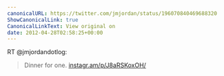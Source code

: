 ```yaml
---
canonicalURL: https://twitter.com/jmjordan/status/196070840469688320
ShowCanonicalLink: true
CanonicalLinkText: View original on
date: 2012-04-28T02:58:25+00:00
---
```

RT @jmjordandotlog:
> Dinner for one. [instagr.am/p/J8aRSKoxOH/](http://instagr.am/p/J8aRSKoxOH/)